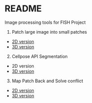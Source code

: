 ﻿# README

Image processing tools for FISH Project

1. Patch large image into small patches
- [2D version](PATCH_2D.ipynb)
- [3D version](\PATCH_3D.ipynb)

2. Cellpose API Segmentation
- 2D version
- [3D version](\Cellpose_segmentation.ipynb)

3. Map Patch Back and Solve conflict
- [2D version](\Cellpose_segmentation.ipynb)
- [3D version](\Solve_conflict.ipynb)
